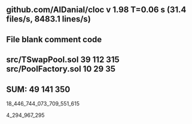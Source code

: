 github.com/AlDanial/cloc v 1.98  T=0.06 s (31.4 files/s, 8483.1 lines/s)
---------------------------------------------------------------------------------
File                               blank        comment           code
---------------------------------------------------------------------------------
src/TSwapPool.sol                     39            112            315
src/PoolFactory.sol                   10             29             35
---------------------------------------------------------------------------------
SUM:                                  49            141            350
---------------------------------------------------------------------------------



18_446_744_073_709_551_615


4_294_967_295